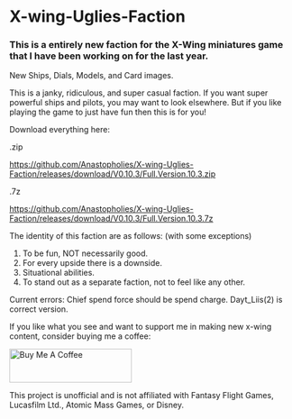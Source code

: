 # X-wing-Uglies-Faction
### This is a entirely new faction for the X-Wing miniatures game that I have been working on for the last year.
New Ships, Dials, Models, and Card images.

This is a janky, ridiculous, and super casual faction.  If you want super powerful ships and pilots, you may want to look elsewhere.  But if you like playing the game to just have fun then this is for you!

Download everything here:

.zip

https://github.com/Anastopholies/X-wing-Uglies-Faction/releases/download/V0.10.3/Full.Version.10.3.zip

.7z

https://github.com/Anastopholies/X-wing-Uglies-Faction/releases/download/V0.10.3/Full.Version.10.3.7z


The identity of this faction are as follows: (with some exceptions)
1. To be fun, NOT necessarily good.
2. For every upside there is a downside.
3. Situational abilities.
4. To stand out as a separate faction, not to feel like any other.

Current errors:  Chief spend force should be spend charge. Dayt_Liis(2) is correct version.

If you like what you see and want to support me in making new x-wing content, consider buying me a coffee:

<a href="https://www.buymeacoffee.com/anastopholies" target="_blank"><img src="https://cdn.buymeacoffee.com/buttons/v2/default-blue.png" alt="Buy Me A Coffee" style="height: 60px !important;width: 217px !important;" ></a>

This project is unofficial and is not affiliated with Fantasy Flight Games, Lucasfilm Ltd., Atomic Mass Games, or Disney.
